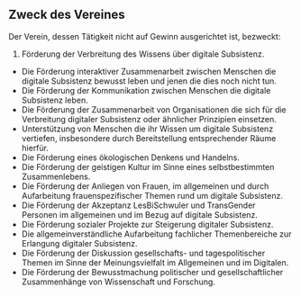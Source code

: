 ## Zweck des Vereines

Der Verein, dessen Tätigkeit nicht auf Gewinn ausgerichtet ist, bezweckt:

1. Förderung der Verbreitung des Wissens über digitale Subsistenz.
* Die Förderung interaktiver Zusammenarbeit zwischen Menschen die digitale Subsistenz bewusst leben und jenen die dies noch nicht tun.
* Die Förderung der Kommunikation zwischen Menschen die digitale Subsistenz leben.
* Die Förderung der Zusammenarbeit von Organisationen die sich für die Verbreitung digitaler Subsistenz oder ähnlicher Prinzipien einsetzen.
* Unterstützung von Menschen die ihr Wissen um digitale Subsistenz vertiefen, insbesondere durch Bereitstellung entsprechender Räume hierfür.
* Die Förderung eines ökologischen Denkens und Handelns.
* Die Förderung der geistigen Kultur im Sinne eines selbstbestimmten Zusammenlebens.
* Die Förderung der Anliegen von Frauen, im allgemeinen und durch Aufarbeitung frauenspezifischer Themen rund um digitale Subsistenz.
* Die Förderung der Akzeptanz LesBiSchwuler und TransGender Personen im allgemeinen und im Bezug auf digitale Subsistenz.
* Die Förderung sozialer Projekte zur Steigerung digitaler Subsistenz.
* Die allgemeinverständliche Aufarbeitung fachlicher Themenbereiche zur Erlangung digitaler Subsistenz.
* Die Förderung der Diskussion gesellschafts- und tagespolitischer Themen im Sinne der Meinungsvielfalt im Allgemeinen und im Digitalen.
* Die Förderung der Bewusstmachung politischer und gesellschaftlicher Zusammenhänge von Wissenschaft und Forschung.
